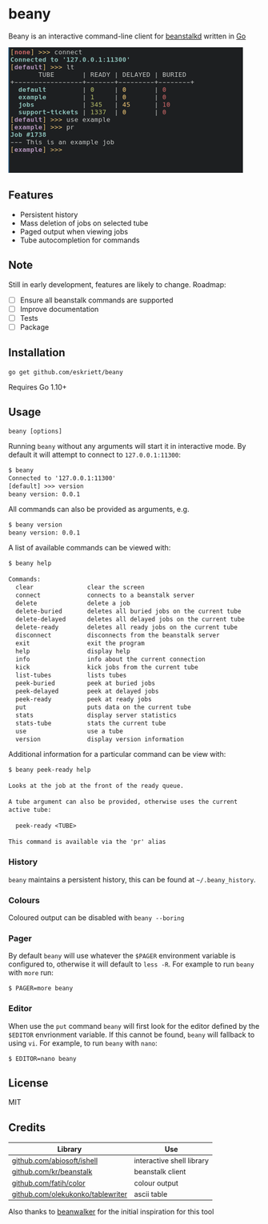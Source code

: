 # beany

Beany is an interactive command-line client for
[beanstalkd](https://github.com/kr/beanstalkd) written in
[Go](https://golang.org/)

![Screenshot](/screenshots/beany.png)

## Features

* Persistent history
* Mass deletion of jobs on selected tube
* Paged output when viewing jobs
* Tube autocompletion for commands

## Note

Still in early development, features are likely to change. Roadmap:

* [ ] Ensure all beanstalk commands are supported
* [ ] Improve documentation
* [ ] Tests
* [ ] Package

## Installation

```
go get github.com/eskriett/beany
```

Requires Go 1.10+

## Usage

```
beany [options]
```

Running `beany` without any arguments will start it in interactive mode. By
default it will attempt to connect to `127.0.0.1:11300`:

```
$ beany
Connected to '127.0.0.1:11300'
[default] >>> version
beany version: 0.0.1
```

All commands can also be provided as arguments, e.g.

```
$ beany version
beany version: 0.0.1
```

A list of available commands can be viewed with:

```
$ beany help

Commands:
  clear               clear the screen
  connect             connects to a beanstalk server
  delete              delete a job
  delete-buried       deletes all buried jobs on the current tube
  delete-delayed      deletes all delayed jobs on the current tube
  delete-ready        deletes all ready jobs on the current tube
  disconnect          disconnects from the beanstalk server
  exit                exit the program
  help                display help
  info                info about the current connection
  kick                kick jobs from the current tube
  list-tubes          lists tubes
  peek-buried         peek at buried jobs
  peek-delayed        peek at delayed jobs
  peek-ready          peek at ready jobs
  put                 puts data on the current tube
  stats               display server statistics
  stats-tube          stats the current tube
  use                 use a tube
  version             display version information
```

Additional information for a particular command can be view with:

```
$ beany peek-ready help

Looks at the job at the front of the ready queue.

A tube argument can also be provided, otherwise uses the current active tube:

  peek-ready <TUBE>

This command is available via the 'pr' alias
```

### History

`beany` maintains a persistent history, this can be found at `~/.beany_history`.

### Colours

Coloured output can be disabled with `beany --boring`

### Pager

By default `beany` will use whatever the `$PAGER` environment variable is
configured to, otherwise it will default to `less -R`. For example to run
`beany` with `more` run:

```
$ PAGER=more beany
```

### Editor

When use the `put` command `beany` will first look for the editor defined by the
`$EDITOR` envrionment variable. If this cannot be found, `beany` will fallback
to using `vi`. For example, to run `beany` with `nano`:

```
$ EDITOR=nano beany
```

## License

MIT

## Credits

Library | Use
------- | -----
[github.com/abiosoft/ishell](https://github.com/abiosoft/ishell) | interactive shell library
[github.com/kr/beanstalk](https://github.com/kr/beanstalk) | beanstalk client
[github.com/fatih/color](https://github.com/fatih/color) | colour output
[github.com/olekukonko/tablewriter](https://github.com/olekukonko/tablewriter) | ascii table

Also thanks to [beanwalker](https://github.com/kadekcipta/beanwalker) for the
initial inspiration for this tool
